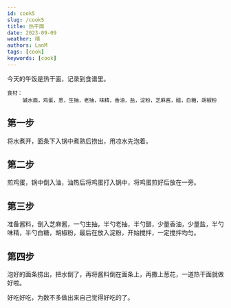 ```yaml
---
id: cook5
slug: /cook5
title: 热干面
date: 2023-09-09
weather: 晴
authors: LanM
tags: [cook]
keywords: [cook]
---
```


今天的午饭是热干面，记录到食谱里。

    食材：
         碱水面，鸡蛋，葱，生抽，老抽，味精，香油，盐，淀粉，芝麻酱，醋，白糖，胡椒粉

## 第一步

将水煮开，面条下入锅中煮熟后捞出，用凉水先泡着。

## 第二步

煎鸡蛋，锅中倒入油，油热后将鸡蛋打入锅中，将鸡蛋煎好后放在一旁。

## 第三步

准备酱料，倒入芝麻酱，一勺生抽，半勺老抽，半勺醋，少量香油，少量盐，半勺味精，半勺白糖，胡椒粉，最后在放入淀粉，开始搅拌，一定搅拌均匀。

## 第四步

泡好的面条捞出，把水倒了，再将酱料倒在面条上，再撒上葱花，一道热干面就做好啦。

好吃好吃，为数不多做出来自己觉得好吃的了。
